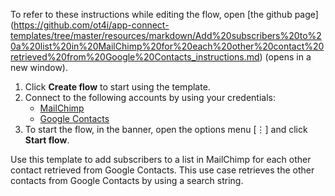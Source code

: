 To refer to these instructions while editing the flow, open [the github page]
(https://github.com/ot4i/app-connect-templates/tree/master/resources/markdown/Add%20subscribers%20to%20a%20list%20in%20MailChimp%20for%20each%20other%20contact%20retrieved%20from%20Google%20Contacts_instructions.md) (opens in a new window).

1. Click **Create flow** to start using the template.
2. Connect to the following accounts by using your credentials:
   - [MailChimp](https://www.ibm.com/docs/en/app-connect/saas?topic=apps-mailchimp) 
   - [Google Contacts](https://www.ibm.com/docs/en/app-connect/containers_cd?topic=apps-google-contacts)
3. To start the flow, in the banner, open the options menu [⋮] and click **Start flow**.

Use this template to add subscribers to a list in MailChimp for each other contact retrieved from Google Contacts. This use case retrieves the other contacts from Google Contacts by using a search string.

